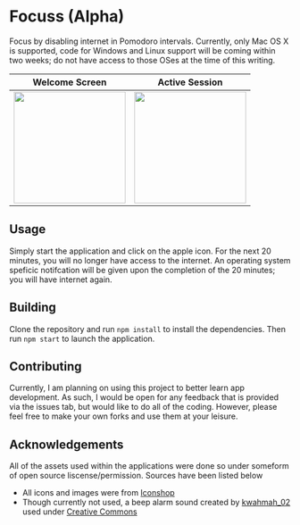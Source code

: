 # Focuss (Alpha)

Focus by disabling internet in Pomodoro intervals. Currently, only Mac OS X is supported, code for Windows and Linux support will be coming within two weeks; do not have access to those OSes at the time of this writing.


Welcome Screen             |  Active Session
:-------------------------:|:-------------------------:
<img src="https://cloud.githubusercontent.com/assets/911413/21582816/30d8eed8-d035-11e6-8768-4c48cca00fea.png"  width="200" /> | <img src="https://cloud.githubusercontent.com/assets/911413/21582815/30d8ab1c-d035-11e6-9fc5-a38d0d3f9c97.png"  width="200" />

## Usage
Simply start the application and click on the apple icon. For the next 20 minutes, you will no longer have access to the internet. An operating system speficic notifcation will be given upon the completion of the 20 minutes; you will have internet again.

## Building
Clone the repository and run `npm install` to install the dependencies. Then run `npm start` to launch the application.

## Contributing
Currently, I am planning on using this project to better learn app development. As such, I would be open for any feedback that is provided via the issues tab, but would like to do all of the coding. However, please feel free to make your own forks and use them at your leisure.

## Acknowledgements
All of the assets used within the applications were done so under someform of open source liscense/permission. Sources have been listed below
- All icons and images were from [Iconshop](https://freeiconshop.com/)
- Though currently not used, a beep alarm sound created by [kwahmah_02](http://www.freesound.org/people/kwahmah_02/sounds/250629/) used under [Creative Commons](https://creativecommons.org/licenses/by/3.0/)